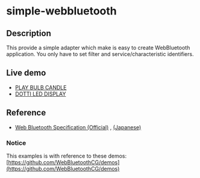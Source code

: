 # simple-webbluetooth

## Description
This provide a simple adapter which make is easy to create WebBluetooth application.
You only have to set filter and service/characteristic identifiers.

## Live demo

- [PLAY BULB CANDLE](https://tkybpp.github.io/simple-webbluetooth/candle/)
- [DOTTI LED DISPLAY](https://tkybpp.github.io/simple-webbluetooth/dotti/)


## Reference

- [Web Bluetooth Specification (Official)](https://webbluetoothcg.github.io/web-bluetooth/) , [(Japanese)](https://tkybpp.github.io/web-bluetooth-jp/)

### Notice
This examples is with reference to these demos:   [https://github.com/WebBluetoothCG/demos](https://github.com/WebBluetoothCG/demos)
